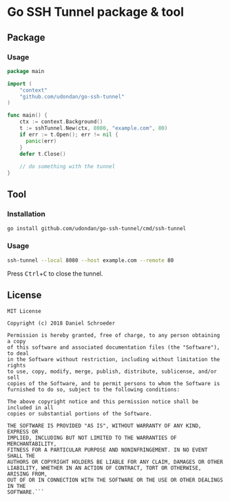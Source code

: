 # Go SSH Tunnel package & tool

## Package

### Usage

```go
package main

import (
    "context"
    "github.com/udondan/go-ssh-tunnel"
)

func main() {
    ctx := context.Background()
    t := sshTunnel.New(ctx, 8080, "example.com", 80)
    if err := t.Open(); err != nil {
      panic(err)
    }
    defer t.Close()
    
    // do something with the tunnel
}
```

## Tool

### Installation

```bash
go install github.com/udondan/go-ssh-tunnel/cmd/ssh-tunnel
```

### Usage 

```bash
ssh-tunnel --local 8080 --host example.com --remote 80
```

Press <kbd>Ctrl</kbd>+<kbd>C</kbd> to close the tunnel.

## License

    MIT License

    Copyright (c) 2018 Daniel Schroeder

    Permission is hereby granted, free of charge, to any person obtaining a copy
    of this software and associated documentation files (the "Software"), to deal
    in the Software without restriction, including without limitation the rights
    to use, copy, modify, merge, publish, distribute, sublicense, and/or sell
    copies of the Software, and to permit persons to whom the Software is
    furnished to do so, subject to the following conditions:

    The above copyright notice and this permission notice shall be included in all
    copies or substantial portions of the Software.

    THE SOFTWARE IS PROVIDED "AS IS", WITHOUT WARRANTY OF ANY KIND, EXPRESS OR
    IMPLIED, INCLUDING BUT NOT LIMITED TO THE WARRANTIES OF MERCHANTABILITY,
    FITNESS FOR A PARTICULAR PURPOSE AND NONINFRINGEMENT. IN NO EVENT SHALL THE
    AUTHORS OR COPYRIGHT HOLDERS BE LIABLE FOR ANY CLAIM, DAMAGES OR OTHER
    LIABILITY, WHETHER IN AN ACTION OF CONTRACT, TORT OR OTHERWISE, ARISING FROM,
    OUT OF OR IN CONNECTION WITH THE SOFTWARE OR THE USE OR OTHER DEALINGS IN THE
    SOFTWARE.```
